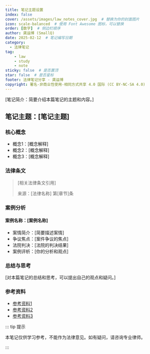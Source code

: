 ```yaml
---
title: 笔记主题设置
index: false
cover: /assets/images/law_notes_cover.jpg  # 替换为你的封面图片
icon: scale-balanced  # 使用 Font Awesome 图标，可以替换
order: [数字]  # 侧边栏顺序
author: 龚运博 (SmallQ)
date: 2025-02-12  # 笔记编写日期
category:
  - 法律笔记
tag:
    - law
    - study
    - note
sticky: false  # 是否置顶
star: false  # 是否星标
footer: 法律笔记分享 - 龚运博
copyright: 署名-非商业性使用-相同方式共享 4.0 国际 (CC BY-NC-SA 4.0)
---
```


[笔记简介：简要介绍本篇笔记的主题和内容。]

<!-- more -->

## 笔记主题：[笔记主题]

### 核心概念

- 概念1：[概念解释]
- 概念2：[概念解释]
- 概念3：[概念解释]

### 法律条文

> [相关法律条文引用]
>
> 来源：[法律名称] 第[章节]条

### 案例分析

#### 案例名称：[案例名称]

- 案情简介：[简要描述案情]
- 争议焦点：[案件争议的焦点]
- 法院判决：[法院的判决结果]
- 案例评析：[你的分析和观点]

### 总结与思考

[对本篇笔记的总结和思考，可以提出自己的观点和疑问。]

### 参考资料

- [参考资料1](链接)
- [参考资料2](链接)
- [参考资料3](链接)

::: tip 提示

本笔记仅供学习参考，不能作为法律意见。如有疑问，请咨询专业律师。

:::